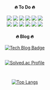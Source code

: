 
<h4 align="center">🔥 To Do 🔥</h4>
<div align="center">
  <img src="https://img.shields.io/badge/HTML5-red?style=flat&logo=HTML5&logoColor=ffffff"/>
  <img src="https://img.shields.io/badge/CSS3-blue?style=flat&logo=CSS3&logoColor=ffffff"/>
  <img src="https://img.shields.io/badge/Sass-ff69b4?style=flat&logo=Sass&logoColor=ffffff"/>
  <img src="https://img.shields.io/badge/JavaScript-yellow?style=flat&logo=JavaScript&logoColor=ffffff"/>
  <img src="https://img.shields.io/badge/TypeScript-blue?style=flat&logo=TypeScript&logoColor=ffffff"/>
  <img src="https://img.shields.io/badge/React-61dafb?style=flat&logo=React&logoColor=ffffff"/><br>
  <img src="https://img.shields.io/badge/Node.js-green?style=flat&logo=Node.js&logoColor=ffffff"/>
  <img src="https://img.shields.io/badge/Redux-blueviolet?style=flat&logo=Redux&logoColor=ffffff"/>
  <img src="https://img.shields.io/badge/Next.js-000000?style=flat&logo=Next.js&logoColor=ffffff"/>
  <img src="https://img.shields.io/badge/Figma-red?style=flat&logo=Figma&logoColor=ffffff"/>
  <img src="https://img.shields.io/badge/Java-yellow?style=flat&logo=Java&logoColor=ffffff"/>
  <img src="https://img.shields.io/badge/Oracle-red?style=flat&logo=Oracle&logoColor=ffffff"/>
<div>
<h4 align="center">🔥 Blog 🔥</h4>
  
  [![Tech Blog Badge](http://img.shields.io/badge/-Tech%20blog-black?style=flat-square&logo=github&link=https://lifetruman.github.io/)](https://lifetruman.github.io/)
<br>
<br>
<div align="center">
  
[![Solved.ac Profile](http://mazassumnida.wtf/api/v2/generate_badge?boj=yollangyollang)](https://solved.ac/yollangyollang/)

<br>

[![Top Langs](https://github-readme-stats.vercel.app/api/top-langs/?username=lifetruman&layout=compact)](https://github.com/lifetruman/github-readme-stats)

</div>


